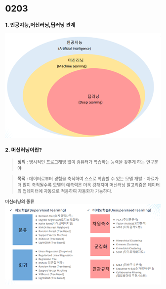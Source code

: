 # 0203
### 1. 인공지능,머신러닝,딥러닝 관계
![alt text](./%EB%A8%B8%EC%8B%A0%EB%9F%AC%EB%8B%9D%2C%EB%94%A5%EB%9F%AC%EB%8B%9D%20%EA%B4%80%EA%B3%84%EB%8F%84.png)

### 2. 머신러닝이란?
> **정의** : 명시적인 프로그래밍 없이 컴퓨터가 학습하는 능력을 갖추게 하는 연구분야

> **목적** : 데이터로부터 경험을 축적하여 스스로 학습할 수 있는 모델 개발
    - 자료가 더 많이 축적될수록 모델의 예측력은 더욱 강해지며 머신러닝 알고리즘은 데이터의 업데이터에 자동으로 적응하여 자동화가 가능하다.

머신러닝의 종류
![alt text](./%EB%A8%B8%EC%8B%A0%EB%9F%AC%EB%8B%9D%20%EC%A2%85%EB%A5%98.png)  